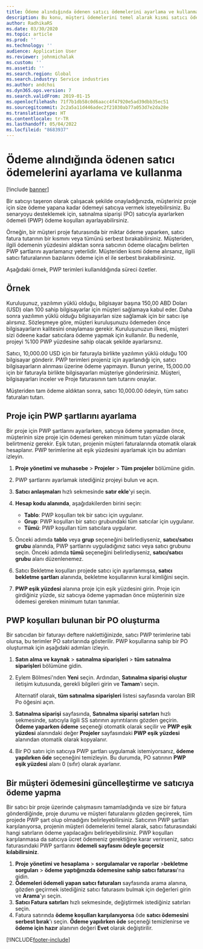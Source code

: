 ```yaml
---
title: Ödeme alındığında ödenen satıcı ödemelerini ayarlama ve kullanma
description: Bu konu, müşteri ödemelerini temel alarak kısmi satıcı ödemelerini serbest bırakmak için ödemeli ödeme (pwp) koşullarının nasıl oluşturulacağı açıklanmaktadır.
author: RadhikaRS
ms.date: 03/30/2020
ms.topic: article
ms.prod: ''
ms.technology: ''
audience: Application User
ms.reviewer: johnmichalak
ms.custom: ''
ms.assetid: ''
ms.search.region: Global
ms.search.industry: Service industries
ms.author: andchoi
ms.dyn365.ops.version: 7
ms.search.validFrom: 2019-01-15
ms.openlocfilehash: 71f7b1db58c0d6aacc4f47920e5ad39dbb35ec51
ms.sourcegitcommit: 2c2a5a11d446adec2f21030ab77a053d7e2da28e
ms.translationtype: HT
ms.contentlocale: tr-TR
ms.lasthandoff: 05/04/2022
ms.locfileid: "8683937"
---
```

# <a name="set-up-and-use-pay-when-paid-vendor-payments"></a>Ödeme alındığında ödenen satıcı ödemelerini ayarlama ve kullanma

[!include [banner](../includes/banner.md)]

Bir satıcıyı taşeron olarak çalışacak şekilde onayladığınızda, müşteriniz proje için size ödeme yapana kadar ödemeyi satıcıya vermek isteyebilirsiniz. Bu senaryoyu desteklemek için, satınalma siparişi (PO) satıcıyla ayarlarken ödemeli (PWP) ödeme koşulları ayarlayabilirsiniz.

Örneğin, bir müşteri proje faturasında bir miktar ödeme yaparken, satıcı fatura tutarının bir kısmını veya tümünü serbest bırakabilirsiniz. Müşteriden, ilgili ödemenin yüzdesini aldıktan sonra satıcının ödeme olacağını belirten PWP şartlarını ayarlamanız yeterlidir. Müşteriden kısmi ödeme alırsanız, ilgili satıcı faturalarının bazılarını ödeme için el ile serbest bırakabilirsiniz.

Aşağıdaki örnek, PWP terimleri kullanıldığında süreci özetler.

## <a name="example"></a>Örnek

Kuruluşunuz, yazılımın yüklü olduğu, bilgisayar başına 150,00 ABD Doları (USD) olan 100 sahip bilgisayarlar için müşteri sağlamaya kabul eder. Daha sonra yazılımın yüklü olduğu bilgisayarları size sağlamak için bir satıcı işe alırsınız. Sözleşmeye göre, müşteri kuruluşunuzu ödemeden önce bilgisayarların kalitesini onaylaması gerekir. Kuruluşunuzun ilkesi, müşteri sizi ödeene kadar satıcılara ödeme yapmak için kullanılır. Bu nedenle, projeyi %100 PWP yüzdesine sahip olacak şekilde ayarlarsınız.

Satıcı, 10,000.00 USD için bir faturayla birlikte yazılımın yüklü olduğu 100 bilgisayar gönderir. PWP terimleri projeniz için ayarlandığı için, satıcı bilgisayarların alınması üzerine ödeme yapmayın. Bunun yerine, 15,000.00 için bir faturayla birlikte bilgisayarları müşteriye gönderirsiniz. Müşteri, bilgisayarları inceler ve Proje faturasının tam tutarını onaylar.

Müşteriden tam ödeme aldıktan sonra, satıcı 10,000.00 ödeyin, tüm satıcı faturaları tutarı.

## <a name="set-up-pwp-terms-for-a-project"></a>Proje için PWP şartlarını ayarlama

Bir proje için PWP şartlarını ayarlarken, satıcıya ödeme yapmadan önce, müşterinin size proje için ödemesi gereken minimum tutarı yüzde olarak belirtmeniz gerekir. Eşik tutarı, projenin müşteri faturalarında otomatik olarak hesaplanır. PWP terimlerine ait eşik yüzdesini ayarlamak için bu adımları izleyin.

1. **Proje yönetimi ve muhasebe** \> **Projeler** \> **Tüm projeler** bölümüne gidin.
2. PWP şartlarını ayarlamak istediğiniz projeyi bulun ve açın.
3. **Satıcı anlaşmaları** hızlı sekmesinde **satır ekle**'yi seçin.
3. **Hesap kodu alanında**, aşağıdakilerden birini seçin:

    - **Tablo**: PWP koşulları tek bir satıcı için uygulanır.
    - **Grup**: PWP koşulları bir satıcı grubundaki tüm satıcılar için uygulanır.
    - **Tümü**: PWP koşulları tüm satıcılara uygulanır.

4. Önceki adımda **tablo** veya **grup** seçeneğini belirlediyseniz, **satıcı/satıcı grubu** alanında, PWP şartlarını uyguladığınız satıcı veya satıcı grubunu seçin. Önceki adımda **tümü** seçeneğini belirlediyseniz, **satıcı/satıcı grubu** alanı düzenlenemez.
5. Satıcı Bekletme koşulları projede satıcı için ayarlanmışsa, **satıcı bekletme şartları** alanında, bekletme koşullarının kural kimliğini seçin.
6. **PWP eşik yüzdesi** alanına proje için eşik yüzdesini girin. Proje için girdiğiniz yüzde, siz satıcıya ödeme yapmadan önce müşterinin size ödemesi gereken minimum tutarı tanımlar.

## <a name="create-a-po-that-has-pwp-terms"></a>PWP koşulları bulunan bir PO oluşturma

Bir satıcıdan bir faturayı deftere naklettiğinizde, satıcı PWP terimlerine tabi olursa, bu terimler PO satırlarında gösterilir. PWP koşullarına sahip bir PO oluşturmak için aşağıdaki adımları izleyin.

1. **Satın alma ve kaynak** \> **satınalma siparişleri** \> **tüm satınalma siparişleri** bölümüne gidin.
2. Eylem Bölmesi'nden **Yeni** seçin. Ardından, **Satınalma siparişi oluştur** iletişim kutusunda, gerekli bilgileri girin ve **Tamam**'ı seçin.

    Alternatif olarak, **tüm satınalma siparişleri** listesi sayfasında varolan BIR Po öğesini açın.

4. **Satınalma siparişi** sayfasında, **Satınalma siparişi satırları** hızlı sekmesinde, satıcıyla ilgili SS satırının ayrıntılarını gözden geçirin. **Ödeme yaparken ödeme** seçeneği otomatik olarak seçilir ve **PWP eşik yüzdesi** alanındaki değer **Projeler** sayfasındaki **PWP eşik yüzdesi** alanından otomatik olarak kopyalanır.
6. Bir PO satırı için satıcıya PWP şartları uygulamak istemiyorsanız, **ödeme yapılırken öde** seçeneğini temizleyin. Bu durumda, PO satırının **PWP eşik yüzdesi** alanı 0 (sıfır) olarak ayarlanır.

## <a name="update-a-customer-payment-and-pay-the-vendor"></a>Bir müşteri ödemesini güncelleştirme ve satıcıya ödeme yapma

Bir satıcı bir proje üzerinde çalışmasını tamamladığında ve size bir fatura gönderdiğinde, proje durumu ve müşteri faturalarını gözden geçirerek, tüm projede PWP şart olup olmadığını belirleyebilirsiniz. Satıcının PWP şartları karşılanıyorsa, projenin müşteri ödemelerini temel alarak, satıcı faturasındaki hangi satırların ödeme yapılacağını belirleyebilirsiniz. PWP koşulları karşılanmasa da satıcıya ücret ödemeniz gerektiğine karar verirseniz, satıcı faturasındaki PWP şartlarını **ödemeli sayfasını ödeyle geçersiz kılabilirsiniz**.

1. **Proje yönetimi ve hesaplama** \> **sorgulamalar ve raporlar** \>**bekletme sorguları** \> **ödeme yaptığınızda ödemesine sahip satıcı faturası**'na gidin.
2. **Ödemeleri ödemeli yapan satıcı faturaları** sayfasında arama alanına, gözden geçirmek istediğiniz satıcı faturasını bulmak için değerleri girin ve **Arama**'yı seçin.
3. **Satıcı Fatura satırları** hızlı sekmesinde, değiştirmek istediğiniz satırları seçin.
4. Fatura satırında **ödeme koşulları karşılanıyorsa** öde **satıcı ödemesini serbest bırak**'ı seçin. **Ödeme yapılırken öde** seçeneği temizlenirse ve **ödeme için hazır** alanının değeri **Evet** olarak değiştirilir.


[!INCLUDE[footer-include](../includes/footer-banner.md)]